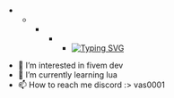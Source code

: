 + + + + + [![Typing SVG](https://readme-typing-svg.demolab.com/?lines=Welcome+to+my+github)](https://git.io/typing-svg)
- 👀 I’m interested in fivem dev
- 🌱 I’m currently learning lua
- 📫 How to reach me discord :> vas0001


